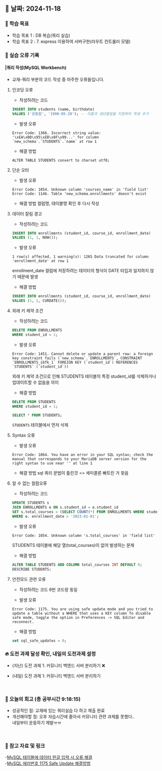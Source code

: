 ## 📅 날짜: 2024-11-18


### 💬 학습 목표
- 학습 목표 1 : DB 복습(쿼리 실습)
- 학습 목표 2 : 7. express 이용하여 서버구현(라우트 컨트롤러 모델)

### 📒 실습 오류 기록
#### |쿼리 작성(MySQL Workbench)
- 교재-쿼리 부분의 코드 작성 중 마주한 오류들입니다.

1. 인코딩 오류

    - 작성하려는 코드
    ```SQL
    INSERT INTO students (name, birthdate)
    VALUES ('강동원', '1990-05-20'); -- 이름과 생년월일을 지정하여 학생 추가
    ```
   
    - 발생 오류
    ```
    Error Code: 1366. Incorrect string value: '\xEA\xB0\x95\xEB\x8F\x99...' for column `new_schema`.`STUDENTS`.`name` at row 1
    ```
        
    - 해결 방법
    ```
    ALTER TABLE STUDENTS convert to charset utf8;
    ```

2. 단순 오타

    - 발생 오류
    ```
    Error Code: 1054. Unknown column 'courses_name' in 'field list'
    Error Code: 1146. Table 'new_schema.enrollments' doesn't exist
    ```
    
    - 해결 방법
    컬럼명, 테이블명 확인 후 다시 작성

3. 데이터 잘림 경고

    - 작성하려는 코드
    ```sql
    INSERT INTO enrollments (student_id, course_id, enrollment_date)
    VALUES (1, 1, NOW());
    ````

    - 발생 오류
    ```
    1 row(s) affected, 1 warning(s): 1265 Data truncated for column 'enrollment_date' at row 1
    ```
    enrollment_date 컬럼에 저장하려는 데이터의 형식이 DATE 타입과 일치하지 않기 때문에 발생

    - 해결 방법
    ```sql
    INSERT INTO enrollments (student_id, course_id, enrollment_date)
    VALUES (1, 1, CURDATE());
    ```

4. 외래 키 제약 조건
    
    - 작성하려는 코드
    ```sql
    DELETE FROM ENROLLMENTS
    WHERE student_id = 1;
    ```

    - 발생 오류
    ```
    Error Code: 1451. Cannot delete or update a parent row: a foreign key constraint fails (`new_schema`.`ENROLLMENTS`, CONSTRAINT `ENROLLMENTS_ibfk_1` FOREIGN KEY (`student_id`) REFERENCES `STUDENTS` (`student_id`))
    ```
    외래 키 제약 조건으로 인해 STUDENTS 테이블의 특정 student_id를 삭제하거나 업데이트할 수 없음을 의미

    - 해결 방법
    ```sql
    DELETE FROM STUDENTS
    WHERE student_id = 1;

    SELECT * FROM STUDENTS;
    ```
    `STUDENTS` 테이블에서 먼저 삭제

5. Syntax 오류

    - 발생 오류
    ```
    Error Code: 1064. You have an error in your SQL syntax; check the manual that corresponds to your MariaDB server version for the right syntax to use near '' at line 1
    ```

    - 해결 방법
    sql 쿼리 문법이 틀린것 => 세미콜론 빠트린 거 찾음

6. 알 수 없는 컬럼오류

    - 작성하려는 코드
    ```sql
    UPDATE STUDENTS s
    JOIN ENROLLMENTS e ON s.student_id = e.student_id
    SET s.total_courses = (SELECT COUNT(*) FROM ENROLLMENTS WHERE student_id = s.student_id)
    WHERE e. enrollment_date > '2023-01-01';
    ```

    - 발생 오류
    ```
    Error Code: 1054. Unknown column 's.total_courses' in 'field list'
    ```
    STUDENTS 테이블에 해당 열(total_courses)이 없어 발생하는 문제

    - 해결 방법
    ```sql
    ALTER TABLE STUDENTS ADD COLUMN total_courses INT DEFAULT 0;
    DESCRIBE STUDENTS;
    ```

7. 안전모드 관련 오류

    - 작성하려는 코드
    6번 코드랑 동일

    - 발생 오류
    ```
    Error Code: 1175. You are using safe update mode and you tried to update a table without a WHERE that uses a KEY column To disable safe mode, toggle the option in Preferences -> SQL Editor and reconnect.
    ```

    - 해결 방법
    ```sql
    set sql_safe_updates = 0;
    ```


### 🔥 도전 과제 달성 확인, 내일의 도전과제 설정
- (지난) 도전 과제 1: 커뮤니티 백엔드 서버 분리하기 ❌

- (내일) 도전 과제 1: 커뮤니티 백엔드 서버 분리하기

<br/>

### 💭 오늘의 회고 (총 공부시간 9:18:15)
- 성공적인 점: 교재에 있는 쿼리실습 다 하고 제출 완료
- 개선해야할 점: 오후 자습시간에 졸아서 커뮤니티 관련 과제를 못했다.. <br/>
            내일부터 운동하기 제발ㅠㅠ

<br/>

### 📁 참고 자료 및 링크
-[MySQL 테이블에 데이터 한글 입력 시 오류 해결](https://mitny.tistory.com/208) <br/>
-[MySQL 에러번호 1175 Safe Update 해결방법](https://lightblog.tistory.com/193)
